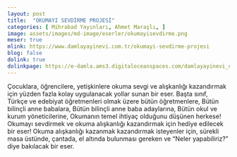 ```yaml
---
layout: post
title:  "OKUMAYI SEVDİRME PROJESİ"
categories: [ Mihrabad Yayınları, Ahmet Maraşlı, ]
image: assets/images/md-image/eserler/okumayisevdirme.png
meser: true
mlink: https://www.damlayayinevi.com.tr/okumayi-sevdirme-projesi
blog: false
dolink: true
dolinkpage: https://e-damla.ams3.digitaloceanspaces.com/damlayayinevi_ornek_sayfalar/9786058247581/index.html
---
```


Çocuklara, öğrencilere, yetişkinlere okuma sevgi ve alışkanlığı kazandırmak için yüzden fazla kolay uygulanacak yollar sunan bir eser.
Başta sınıf, Türkçe ve edebiyat öğretmenleri olmak üzere bütün öğretmenlere,
Bütün bilinçli anne babalara,
Bütün bilinçli anne baba adaylarına,
Bütün okul ve kurum yöneticilerine,
Okumanın temel ihtiyaç olduğunu düşünen herkese!
Okumayı sevdirmek ve okuma alışkanlığı kazandırmak için hediye edilecek bir eser!
Okuma alışkanlığı kazanmak kazandırmak isteyenler için, sürekli masa üstünde, çantada, el altında bulunması gereken ve “Neler yapabiliriz?” diye bakılacak bir eser.